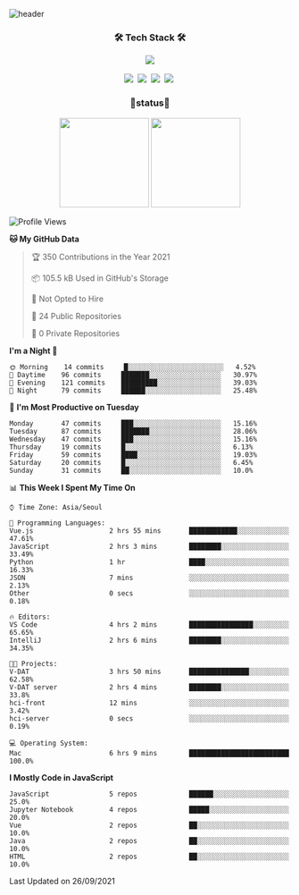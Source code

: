 
![header](https://capsule-render.vercel.app/api?type=soft&color=auto&height=150&section=header&text=TaehyungNoh&fontSize=70&animation=twinkling)

<h3 align="center">🛠 Tech Stack 🛠</h3>

<p align="center">
  <img align="center" src="https://img.shields.io/github/followers/dalchong2?style=for-the-badge&logo=appveyor"/></a>
  <br><br>
  <img src="https://img.shields.io/badge/Python-3766AB?style=flat-square&logo=Python&logoColor=white"/></a>&nbsp  
  <img src="https://img.shields.io/badge/Javascript-ffb13b?style=flat-square&logo=javascript&logoColor=white"/></a>&nbsp 
  <img src="https://img.shields.io/badge/css-1572B6?style=flat-square&logo=css3&logoColor=white"/></a>&nbsp  
  <img src="https://img.shields.io/badge/Mysql-E6B91E?style=flat-square&logo=MySql&logoColor=white"/></a>&nbsp 
</p>


<h3 align="center"> 🚀status🚀</h3>

<p align="center">
    <img src="https://github-readme-stats.vercel.app/api?username=dalchong2&show_icons=true&theme=radical&bg_color=FFFFFF&text_color=000000&icon_color=C71585" height=160>
    <img src="https://github-readme-stats.vercel.app/api/top-langs/?username=dalchong2&layout=compact" height=160>
</p>



<!--START_SECTION:waka-->
![Profile Views](http://img.shields.io/badge/Profile%20Views-8-blue)

**🐱 My GitHub Data** 

> 🏆 350 Contributions in the Year 2021
 > 
> 📦 105.5 kB Used in GitHub's Storage 
 > 
> 🚫 Not Opted to Hire
 > 
> 📜 24 Public Repositories 
 > 
> 🔑 0 Private Repositories  
 > 
**I'm a Night 🦉** 

```text
🌞 Morning    14 commits     █░░░░░░░░░░░░░░░░░░░░░░░░   4.52% 
🌆 Daytime    96 commits     ███████░░░░░░░░░░░░░░░░░░   30.97% 
🌃 Evening    121 commits    █████████░░░░░░░░░░░░░░░░   39.03% 
🌙 Night      79 commits     ██████░░░░░░░░░░░░░░░░░░░   25.48%

```
📅 **I'm Most Productive on Tuesday** 

```text
Monday       47 commits     ███░░░░░░░░░░░░░░░░░░░░░░   15.16% 
Tuesday      87 commits     ███████░░░░░░░░░░░░░░░░░░   28.06% 
Wednesday    47 commits     ███░░░░░░░░░░░░░░░░░░░░░░   15.16% 
Thursday     19 commits     █░░░░░░░░░░░░░░░░░░░░░░░░   6.13% 
Friday       59 commits     ████░░░░░░░░░░░░░░░░░░░░░   19.03% 
Saturday     20 commits     █░░░░░░░░░░░░░░░░░░░░░░░░   6.45% 
Sunday       31 commits     ██░░░░░░░░░░░░░░░░░░░░░░░   10.0%

```


📊 **This Week I Spent My Time On** 

```text
⌚︎ Time Zone: Asia/Seoul

💬 Programming Languages: 
Vue.js                   2 hrs 55 mins       ████████████░░░░░░░░░░░░░   47.61% 
JavaScript               2 hrs 3 mins        ████████░░░░░░░░░░░░░░░░░   33.49% 
Python                   1 hr                ████░░░░░░░░░░░░░░░░░░░░░   16.33% 
JSON                     7 mins              ░░░░░░░░░░░░░░░░░░░░░░░░░   2.13% 
Other                    0 secs              ░░░░░░░░░░░░░░░░░░░░░░░░░   0.18%

🔥 Editors: 
VS Code                  4 hrs 2 mins        ████████████████░░░░░░░░░   65.65% 
IntelliJ                 2 hrs 6 mins        ████████░░░░░░░░░░░░░░░░░   34.35%

🐱‍💻 Projects: 
V-DAT                    3 hrs 50 mins       ███████████████░░░░░░░░░░   62.58% 
V-DAT server             2 hrs 4 mins        ████████░░░░░░░░░░░░░░░░░   33.8% 
hci-front                12 mins             ░░░░░░░░░░░░░░░░░░░░░░░░░   3.42% 
hci-server               0 secs              ░░░░░░░░░░░░░░░░░░░░░░░░░   0.19%

💻 Operating System: 
Mac                      6 hrs 9 mins        █████████████████████████   100.0%

```

**I Mostly Code in JavaScript** 

```text
JavaScript               5 repos             ██████░░░░░░░░░░░░░░░░░░░   25.0% 
Jupyter Notebook         4 repos             █████░░░░░░░░░░░░░░░░░░░░   20.0% 
Vue                      2 repos             ██░░░░░░░░░░░░░░░░░░░░░░░   10.0% 
Java                     2 repos             ██░░░░░░░░░░░░░░░░░░░░░░░   10.0% 
HTML                     2 repos             ██░░░░░░░░░░░░░░░░░░░░░░░   10.0%

```



 Last Updated on 26/09/2021
<!--END_SECTION:waka-->


<!--
**dalchong2/dalchong2** is a ✨ _special_ ✨ repository because its `README.md` (this file) appears on your GitHub profile.

Here are some ideas to get you started:

- 🔭 I’m currently working on ...
- 🌱 I’m currently learning ...
- 👯 I’m looking to collaborate on ...
- 🤔 I’m looking for help with ...
- 💬 Ask me about ...
- 📫 How to reach me: ...
- 😄 Pronouns: ...
- ⚡ Fun fact: ...
-->
